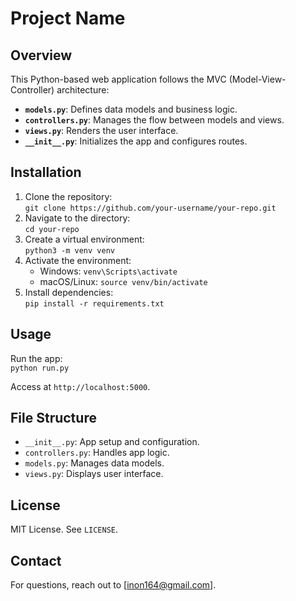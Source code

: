 # Project Name

## Overview

This Python-based web application follows the MVC (Model-View-Controller) architecture:

- **`models.py`**: Defines data models and business logic.
- **`controllers.py`**: Manages the flow between models and views.
- **`views.py`**: Renders the user interface.
- **`__init__.py`**: Initializes the app and configures routes.

## Installation

1. Clone the repository:  
   `git clone https://github.com/your-username/your-repo.git`
2. Navigate to the directory:  
   `cd your-repo`
3. Create a virtual environment:  
   `python3 -m venv venv`
4. Activate the environment:  
   - Windows: `venv\Scripts\activate`  
   - macOS/Linux: `source venv/bin/activate`
5. Install dependencies:  
   `pip install -r requirements.txt`

## Usage

Run the app:  
`python run.py`

Access at `http://localhost:5000`.

## File Structure

- `__init__.py`: App setup and configuration.
- `controllers.py`: Handles app logic.
- `models.py`: Manages data models.
- `views.py`: Displays user interface.

## License

MIT License. See `LICENSE`.

## Contact

For questions, reach out to [inon164@gmail.com].
